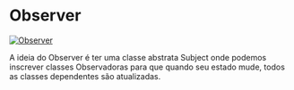 # Observer

[![Observer](https://refactoring.guru/images/patterns/diagrams/observer/structure.png)](https://refactoring.guru/pt-br/design-patterns/observer)

A ideia do Observer é ter uma classe abstrata Subject onde podemos inscrever classes Observadoras para que quando seu estado mude, todos as classes dependentes são atualizadas.
